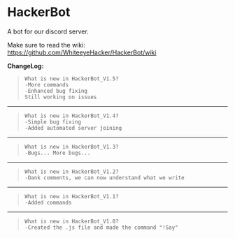 # HackerBot
A bot for our discord server.

Make sure to read the wiki: https://github.com/WhiteeyeHacker/HackerBot/wiki

**ChangeLog:**

>     What is new in HackerBot_V1.5?
>     -More commands
>     -Enhanced bug fixing
>     Still working on issues

-------------------------

>     What is new in HackerBot_V1.4?
>     -Simple bug fixing
>     -Added automated server joining

    
-------------------------

>     What is new in HackerBot_V1.3?
>     -Bugs... More bugs...

    
-------------------------

>     What is new in HackerBot_V1.2?
>     -Dank comments, we can now understand what we write

    
-------------------------

>     What is new in HackerBot_V1.1?
>     -Added commands

    
-------------------------

>     What is new in HackerBot_V1.0?
>     -Created the .js file and made the command "!Say"

